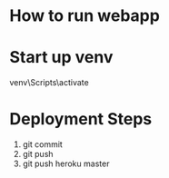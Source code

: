 # How to run webapp
# Start up venv 
venv\Scripts\activate

# Deployment Steps
1. git commit
2. git push
3. git push heroku master